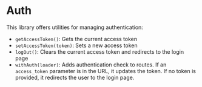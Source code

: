 # Auth

This library offers utilities for managing authentication:

- `getAccessToken()`: Gets the current access token
- `setAccessToken(token)`: Sets a new access token
- `logOut()`: Clears the current access token and redirects to the login page
- `withAuth(loader)`: Adds authentication check to routes. If an `access_token` parameter is in the URL, it updates the token. If no token is provided, it redirects the user to the login page.
